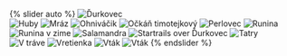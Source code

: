 <!-- Photos for ideal image slider -->
{% slider auto %}
  ![Ďurkovec](https://goo.gl/u8sYPn)  
  ![Huby](https://goo.gl/7LuLTt)
  ![Mráz](https://goo.gl/IgQCsI)
  ![Ohniváčik](https://goo.gl/SPO7eJ)
  ![Očkáň timotejkový](https://goo.gl/qp1rOU)
  ![Perlovec](https://goo.gl/q6qt4Q)
  ![Runina](https://goo.gl/mYdDMQ)
  ![Runina v zime](https://goo.gl/AeJGMz)
  ![Salamandra](https://goo.gl/41xTXA)
  ![Startrails over Ďurkovec](https://goo.gl/A5fL1E)
  ![Tatry](https://goo.gl/HAvA0k)
  ![V tráve](https://goo.gl/Hz9qix)
  ![Vretienka](https://goo.gl/r8ZxOX)
  ![Vták](https://goo.gl/KkcWaQ)
  ![Vták](https://goo.gl/0SW1vO)
{% endslider %}
